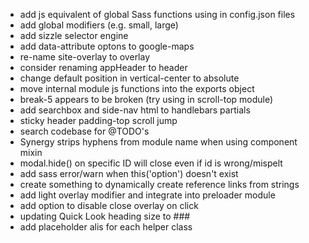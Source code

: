 * add js equivalent of global Sass functions using in config.json files
* add global modifiers (e.g. small, large)
* add sizzle selector engine
* add data-attribute optons to google-maps
* re-name site-overlay to overlay
* consider renaming appHeader to header
* change default position in vertical-center to absolute
* move internal module js functions into the exports object
* break-5 appears to be broken (try using in scroll-top module)
* add searchbox and side-nav html to handlebars partials
* sticky header padding-top scroll jump
* search codebase for @TODO's
* Synergy strips hyphens from module name when using component mixin
* modal.hide() on specific ID will close even if id is wrong/mispelt
* add sass error/warn when this('option') doesn't exist
* create something to dynamically create reference links from strings
* add light overlay modifier and integrate into preloader module
* add option to disable close overlay on click
* updating Quick Look heading size to ###
* add placeholder alis for each helper class